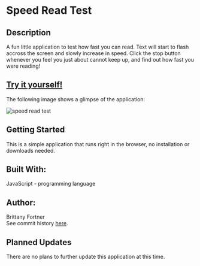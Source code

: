 # Speed Read Test

## Description

A fun little application to test how fast you can read. Text will start to flash accross the screen and slowly increase in speed. Click the stop button whenever you feel you just about cannot keep up, and find out how fast you were reading!

## [Try it yourself!](https://bfeliz.github.io/speed-read-test/)

The following image shows a glimpse of the application:

![speed read test]()

## Getting Started

This is a simple application that runs right in the browser, no installation or downloads needed.

## Built With:

JavaScript - programming language <br>

## Author:

Brittany Fortner <br>
See commit history [here](https://github.com/bfeliz/daily-work-schedule/graphs/contributors).

## Planned Updates

There are no plans to further update this application at this time.
